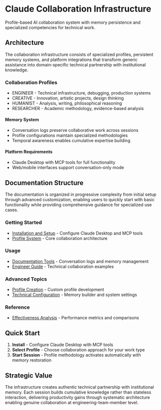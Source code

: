 # Claude Collaboration Infrastructure

Profile-based AI collaboration system with memory persistence and specialized competencies for technical work.

## Architecture

The collaboration infrastructure consists of specialized profiles, persistent memory systems, and platform integrations that transform generic assistance into domain-specific technical partnership with institutional knowledge.

### Collaboration Profiles

- ENGINEER - Technical infrastructure, debugging, production systems
- CREATIVE - Innovation, artistic projects, design thinking
- HUMANIST - Analysis, writing, philosophical reasoning
- RESEARCHER - Academic methodology, evidence-based analysis

#### Memory System

- Conversation logs preserve collaborative work across sessions
- Profile configurations maintain specialized methodologies
- Temporal awareness enables cumulative expertise building

#### Platform Requirements

- Claude Desktop with MCP tools for full functionality
- Web/mobile interfaces support conversation-only mode

## Documentation Structure

The documentation is organized in progressive complexity from initial setup through advanced customization, enabling users to quickly start with basic functionality while providing comprehensive guidance for specialized use cases.

### Getting Started

- [Installation and Setup](./claude-desktop-setup.md) - Configure Claude Desktop and MCP tools
- [Profile System](./profile-system.md) - Core collaboration architecture

### Usage

- [Documentation Tools](./collaboration.md) - Conversation logs and memory management
- [Engineer Guide](./profile-engineer.md) - Technical collaboration examples

### Advanced Topics

- [Profile Creation](./profile-creation.md) - Custom profile development
- [Technical Configuration](./builder-configuration.md) - Memory builder and system settings

### Reference

- [Effectiveness Analysis](./profile-effectiveness.md) - Performance metrics and comparisons

## Quick Start

1. **Install** - Configure Claude Desktop with MCP tools
2. **Select Profile** - Choose collaboration approach for your work type
3. **Start Session** - Profile methodology activates automatically with memory restoration

## Strategic Value

The infrastructure creates authentic technical partnership with institutional memory. Each session builds cumulative knowledge rather than stateless interaction, delivering productivity gains through systematic architecture enabling genuine collaboration at engineering-team-member level.
